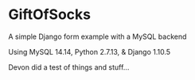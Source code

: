 # GiftOfSocks
A simple Django form example with a MySQL backend

Using MySQL 14.14, Python 2.7.13, & Django 1.10.5

Devon did a test of things and stuff...
